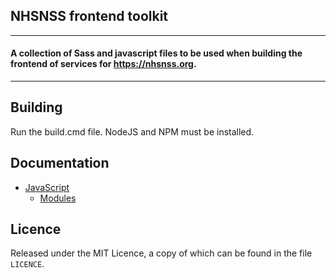 ## NHSNSS frontend toolkit

---
#### A collection of Sass and javascript files to be used when building the frontend of services for https://nhsnss.org.
---

## Building
Run the build.cmd file. NodeJS and NPM must be installed.

## Documentation

* [JavaScript](/docs/javascript.md)
  * [Modules](/docs/javascript.md#modules)

## Licence

Released under the MIT Licence, a copy of which can be found in the file `LICENCE`.